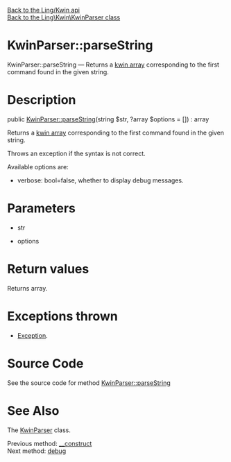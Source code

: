 [Back to the Ling/Kwin api](https://github.com/lingtalfi/Kwin/blob/master/doc/api/Ling/Kwin.md)<br>
[Back to the Ling\Kwin\KwinParser class](https://github.com/lingtalfi/Kwin/blob/master/doc/api/Ling/Kwin/KwinParser.md)


KwinParser::parseString
================



KwinParser::parseString — Returns a [kwin array](https://github.com/lingtalfi/TheBar/blob/master/discussions/kwin-notation.md#kwin-array) corresponding to the first command found in the given string.




Description
================


public [KwinParser::parseString](https://github.com/lingtalfi/Kwin/blob/master/doc/api/Ling/Kwin/KwinParser/parseString.md)(string $str, ?array $options = []) : array




Returns a [kwin array](https://github.com/lingtalfi/TheBar/blob/master/discussions/kwin-notation.md#kwin-array) corresponding to the first command found in the given string.

Throws an exception if the syntax is not correct.

Available options are:

- verbose: bool=false, whether to display debug messages.




Parameters
================


- str

    

- options

    


Return values
================

Returns array.


Exceptions thrown
================

- [Exception](http://php.net/manual/en/class.exception.php).&nbsp;







Source Code
===========
See the source code for method [KwinParser::parseString](https://github.com/lingtalfi/Kwin/blob/master/KwinParser.php#L58-L247)


See Also
================

The [KwinParser](https://github.com/lingtalfi/Kwin/blob/master/doc/api/Ling/Kwin/KwinParser.md) class.

Previous method: [__construct](https://github.com/lingtalfi/Kwin/blob/master/doc/api/Ling/Kwin/KwinParser/__construct.md)<br>Next method: [debug](https://github.com/lingtalfi/Kwin/blob/master/doc/api/Ling/Kwin/KwinParser/debug.md)<br>

